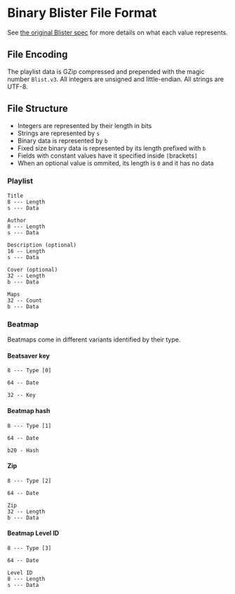 # Binary Blister File Format

See [the original Blister spec](https://github.com/lolPants/Blister/blob/master/SPEC.md) for more details on what each value represents.

## File Encoding

The playlist data is GZip compressed and prepended with the magic number `Blist.v3`.
All integers are unsigned and little-endian. All strings are UTF-8.

## File Structure

- Integers are represented by their length in bits
- Strings are represented by `s`
- Binary data is represented by `b`
- Fixed size binary data is represented by its length prefixed with `b`
- Fields with constant values have it specified inside `[`brackets`]`
- When an optional value is ommited, its length is `0` and it has no data

### Playlist

```
Title
8 --- Length
s --- Data

Author
8 --- Length
s --- Data

Description (optional)
16 -- Length
s --- Data

Cover (optional)
32 -- Length
b --- Data

Maps
32 -- Count
b --- Data
```

### Beatmap

Beatmaps come in different variants identified by their type.

#### Beatsaver key

```
8 --- Type [0]

64 -- Date

32 -- Key
```

#### Beatmap hash

```
8 --- Type [1]

64 -- Date

b20 - Hash
```

#### Zip

```
8 --- Type [2]

64 -- Date

Zip
32 -- Length
b --- Data
```

#### Beatmap Level ID

```
8 --- Type [3]

64 -- Date

Level ID
8 --- Length
s --- Data
```
